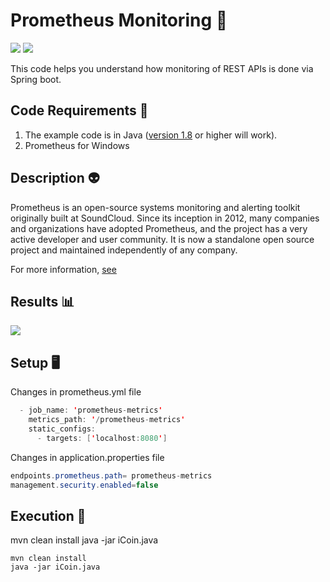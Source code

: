 # Prometheus Monitoring 👾

[![](https://img.shields.io/github/license/sourcerer-io/hall-of-fame.svg?colorB=ff0000)](https://github.com/akshaybahadur21/Prometheus_Monitoring/blob/master/LICENSE.txt)  [![](https://img.shields.io/badge/Akshay-Bahadur-brightgreen.svg?colorB=ff0000)](https://akshaybahadur.com)

This code helps you understand how monitoring of REST APIs is done via Spring boot.

## Code Requirements 🦄
1) The example code is in Java ([version 1.8](https://java.com/en/download/) or higher will work). 
2) Prometheus for Windows

## Description 👽
Prometheus is an open-source systems monitoring and alerting toolkit originally built at SoundCloud. Since its inception in 2012, many companies and organizations have adopted Prometheus, and the project has a very active developer and user community. It is now a standalone open source project and maintained independently of any company.

For more information, [see](https://prometheus.io/docs/introduction/overview/)

## Results 📊
<img src="https://github.com/akshaybahadur21/Prometheus_Monitoring/blob/master/prom.gif">

## Setup 🖥️

Changes in prometheus.yml file
```java
  - job_name: 'prometheus-metrics'
    metrics_path: '/prometheus-metrics'
    static_configs:
      - targets: ['localhost:8080']
``` 
Changes in application.properties file
```java
endpoints.prometheus.path= prometheus-metrics
management.security.enabled=false
``` 

## Execution 🐉
mvn clean install
java -jar iCoin.java

```
mvn clean install
java -jar iCoin.java
```
